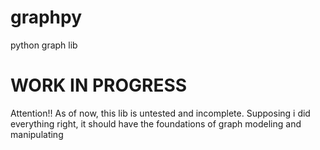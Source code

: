 # graphpy
python graph lib

# WORK IN PROGRESS

Attention!! As of now, this lib is untested and incomplete. Supposing i did everything right, it should have the foundations of graph modeling and manipulating
